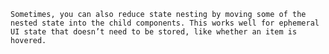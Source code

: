 
    Sometimes, you can also reduce state nesting by moving some of the nested state into the child components. This works well for ephemeral UI state that doesn’t need to be stored, like whether an item is hovered.